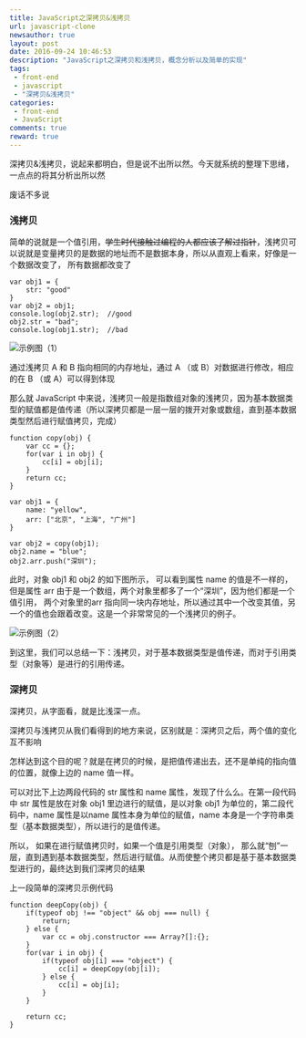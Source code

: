 ```yaml
---
title: JavaScript之深拷贝&浅拷贝
url: javascript-clone
newsauthor: true
layout: post
date: 2016-09-24 10:46:53
description: "JavaScript之深拷贝和浅拷贝，概念分析以及简单的实现"
tags: 
 - front-end
 - javascript
 - "深拷贝&浅拷贝"
categories: 
 - front-end
 - JavaScript
comments: true
reward: true
---
```


深拷贝&浅拷贝，说起来都明白，但是说不出所以然。今天就系统的整理下思绪，一点点的将其分析出所以然

<!--more-->

废话不多说

### 浅拷贝

简单的说就是一个值引用，~~学生时代接触过编程的人都应该了解过指针~~，浅拷贝可以说就是变量拷贝的是数据的地址而不是数据本身，所以从直观上看来，好像是一个数据改变了， 所有数据都改变了


```stylus?linenums
var obj1 = {
    str: "good"
}
var obj2 = obj1;
console.log(obj2.str);	//good
obj2.str = "bad";
console.log(obj1.str);	//bad
```

![示例图（1）][1]

通过浅拷贝 A 和 B 指向相同的内存地址，通过 A （或 B）对数据进行修改，相应的在 B （或 A）可以得到体现

那么就 JavaScript 中来说，浅拷贝一般是指数组对象的浅拷贝，因为基本数据类型的赋值都是值传递（所以深拷贝都是一层一层的拨开对象或数组，直到基本数据类型然后进行赋值拷贝，完成）
```stylus?linenums
function copy(obj) {
    var cc = {};
    for(var i in obj) {
        cc[i] = obj[i];
    }
    return cc;
}

var obj1 = {
    name: "yellow",
    arr: ["北京", "上海", "广州"]
}

var obj2 = copy(obj1);
obj2.name = "blue";
obj2.arr.push("深圳");
```
此时，对象 obj1 和 obj2 的如下图所示， 可以看到属性 name 的值是不一样的，但是属性 arr 由于是一个数组，两个对象里都多了一个“深圳”，因为他们都是一个值引用， 两个对象里的arr 指向同一块内存地址，所以通过其中一个改变其值，另一个的值也会跟着改变。这是一个非常常见的一个浅拷贝的例子。

![示例图（2）][2]

到这里，我们可以总结一下：浅拷贝，对于基本数据类型是值传递，而对于引用类型（对象等）是进行的引用传递。

### 深拷贝

深拷贝，从字面看，就是比浅深一点。

深拷贝与浅拷贝从我们看得到的地方来说，区别就是：深拷贝之后，两个值的变化互不影响

怎样达到这个目的呢？就是在拷贝的时候，是把值传递出去，还不是单纯的指向值的位置，就像上边的 name 值一样。

可以对比下上边两段代码的 str 属性和 name 属性，发现了什么么。在第一段代码中 str 属性是放在对象 obj1 里边进行的赋值，是以对象 obj1 为单位的，第二段代码中，name 属性是以name 属性本身为单位的赋值，name 本身是一个字符串类型（基本数据类型），所以进行的是值传递。

所以， 如果在进行赋值拷贝时，如果一个值是引用类型（对象）， 那么就“刨”一层，直到遇到基本数据类型，然后进行赋值。从而使整个拷贝都是基于基本数据类型进行的，最终达到我们深拷贝的结果

上一段简单的深拷贝示例代码
```stylus?linenums
function deepCopy(obj) {
    if(typeof obj !== "object" && obj === null) {
        return;
    } else {
        var cc = obj.constructor === Array?[]:{};
    }
    for(var i in obj) {
        if(typeof obj[i] === "object") {
            cc[i] = deepCopy(obj[i]);
        } else {
            cc[i] = obj[i];
        }
    }
	
    return cc;
}
```



  [1]: ./images/1493022183705.jpg "示例图（1）"
  [2]: ./images/1493026239049.jpg "示例图（2）"